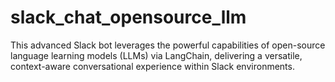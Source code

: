 # slack_chat_opensource_llm
This advanced Slack bot leverages the powerful capabilities of open-source language learning models (LLMs) via LangChain, delivering a versatile, context-aware conversational experience within Slack environments. 
